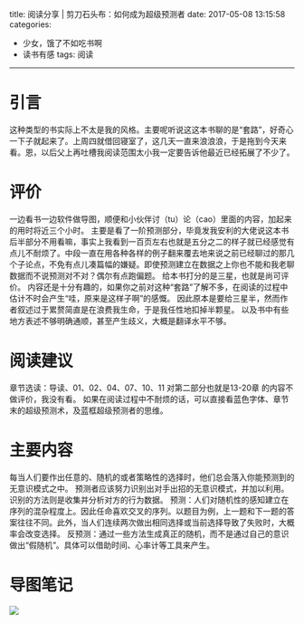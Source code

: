title: 阅读分享 | 剪刀石头布：如何成为超级预测者
date: 2017-05-08 13:15:58
categories: 
- 少女，饿了不如吃书啊
- 读书有感
tags: 阅读
---

# 引言

这种类型的书实际上不太是我的风格。主要呢听说这这本书聊的是“套路”，好奇心一下子就起来了。上周四就借回寝室了，这几天一直来浪浪浪，于是拖到今天来看。恩，以后父上再吐槽我阅读范围太小我一定要告诉他最近已经拓展了不少了。

# 评价
一边看书一边软件做导图，顺便和小伙伴讨（tu）论（cao）里面的内容，加起来的用时将近三个小时。
主要是看了一阶预测部分，毕竟发我安利的大佬说这本书后半部分不用看嘛，事实上我看到一百页左右也就是五分之二的样子就已经感觉有点儿不耐烦了。<!-- more -->中段一直在用各种各样的例子翻来覆去地来说之前已经聊过的那几个子论点，不免有点儿凑篇幅的嫌疑。即使预测建立在数据之上你也不能和我老聊数据而不说预测对不对？偶尔有点跑偏题。
给本书打分的是三星，也就是尚可评价。
内容还是十分有趣的，如果你之前对这种“套路”了解不多，在阅读的过程中估计不时会产生“哇，原来是这样子啊”的感慨。
因此原本是要给三星半，然而作者叙述过于累赘简直是在浪费我生命，于是我任性地扣掉半颗星。
以及书中有些地方表述不够明确通顺，甚至产生歧义，大概是翻译水平不够。

# 阅读建议
章节选读：导读、01、02、04、07、10、11
对第二部分也就是13-20章 的内容不做评价，我没有看。
如果在阅读过程中不耐烦的话，可以直接看蓝色字体、章节末的超级预测术，及蓝框超级预测者的思维。

# 主要内容
每当人们要作出任意的、随机的或者策略性的选择时，他们总会落入你能预测到的无意识模式之中。 预测者应该努力识别出对手出招的无意识模式，并加以利用。识别的方法则是收集并分析对方的行为数据。
预测：人们对随机性的感知建立在序列的混杂程度上。因此任命喜欢交叉的序列。以题目为例，上一题和下一题的答案往往不同。此外，当人们连续两次做出相同选择或当前选择导致了失败时，大概率会改变选择。
反预测：通过一些方法生成真正的随机，而不是通过自己的意识做出“假随机”。具体可以借助时间、心率计等工具来产生。

# 导图笔记

<img src="http://kyunsmile.qiniudn.com/20170508%20%E5%AF%BC%E5%9B%BE%20%E5%89%AA%E5%88%80%E7%9F%B3%E5%A4%B4%E5%B8%83.jpeg" class="full-image" />
